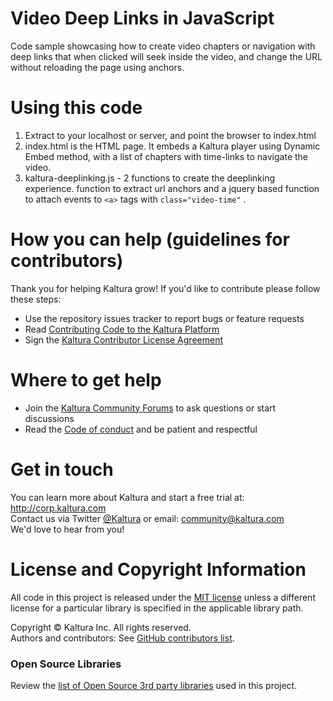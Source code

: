 # Video Deep Links in JavaScript

Code sample showcasing how to create video chapters or navigation with deep links that when clicked will seek inside the video, and change the URL without reloading the page using anchors.

# Using this code

1. Extract to your localhost or server, and point the browser to index.html
2. index.html is the HTML page. It embeds a Kaltura player using Dynamic Embed method, with a list of chapters with time-links to navigate the video.
3. kaltura-deeplinking.js - 2 functions to create the deeplinking experience. function to extract url anchors and a jquery based function to attach events to `<a>` tags with `class="video-time"` .

# How you can help (guidelines for contributors) 
Thank you for helping Kaltura grow! If you'd like to contribute please follow these steps:
* Use the repository issues tracker to report bugs or feature requests
* Read [Contributing Code to the Kaltura Platform](https://github.com/kaltura/platform-install-packages/blob/master/doc/Contributing-to-the-Kaltura-Platform.md)
* Sign the [Kaltura Contributor License Agreement](https://agentcontribs.kaltura.org/)

# Where to get help
* Join the [Kaltura Community Forums](https://forum.kaltura.org/) to ask questions or start discussions
* Read the [Code of conduct](https://forum.kaltura.org/faq) and be patient and respectful

# Get in touch
You can learn more about Kaltura and start a free trial at: http://corp.kaltura.com    
Contact us via Twitter [@Kaltura](https://twitter.com/Kaltura) or email: community@kaltura.com  
We'd love to hear from you!

# License and Copyright Information
All code in this project is released under the [MIT license](https://github.com/kaltura/video-deep-linking-sample/blob/master/LICENSE) unless a different license for a particular library is specified in the applicable library path.   

Copyright © Kaltura Inc. All rights reserved.   
Authors and contributors: See [GitHub contributors list](https://github.com/kaltura/video-deep-linking-sample/graphs/contributors).  

### Open Source Libraries
Review the [list of Open Source 3rd party libraries](open-source-libraries.md) used in this project.
